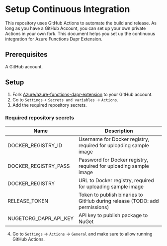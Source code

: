 # Setup Continuous Integration

This repository uses GitHub Actions to automate the build and release. As long as you have a GitHub Account, you can set up your own private Actions in your own fork. This document helps you set up the continuous integration for Azure Functions Dapr Extension.

## Prerequisites

A GitHub account.

## Setup

1. Fork [Azure/azure-functions-dapr-extension](https://github.com/Azure/azure-functions-dapr-extension) to your GitHub account.
2. Go to `Settings`-> `Secrets and variables` -> `Actions`.
3. Add the required repository secrets.

### Required repository secrets

| Name | Description |
|--|--|
| DOCKER_REGISTRY_ID | Username for Docker registry, required for uploading sample image|
| DOCKER_REGISTRY_PASS | Password for Docker registry, required for uploading sample image|
| DOCKER_REGISTRY | URL to Docker registry, required for uploading sample image|
| RELEASE_TOKEN | Token to publish binaries to GitHub during release (TODO: add permissions) |
| NUGETORG_DAPR_API_KEY | API key to publish package to NuGet |

4. Go to `Settings` -> `Actions` -> `General` and make sure to allow running GitHub Actions.


